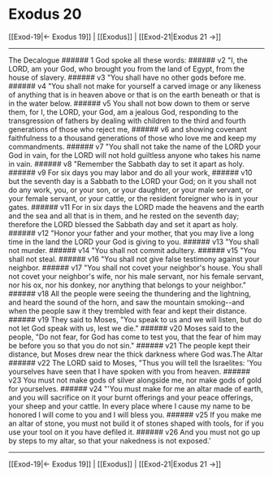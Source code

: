 # Exodus 20

[[Exod-19|← Exodus 19]] | [[Exodus]] | [[Exod-21|Exodus 21 →]]
***

The Decalogue ###### 1 God spoke all these words: ###### v2 "I, the LORD, am your God, who brought you from the land of Egypt, from the house of slavery. ###### v3 "You shall have no other gods before me. ###### v4 "You shall not make for yourself a carved image or any likeness of anything that is in heaven above or that is on the earth beneath or that is in the water below. ###### v5 You shall not bow down to them or serve them, for I, the LORD, your God, am a jealous God, responding to the transgression of fathers by dealing with children to the third and fourth generations of those who reject me, ###### v6 and showing covenant faithfulness to a thousand generations of those who love me and keep my commandments. ###### v7 "You shall not take the name of the LORD your God in vain, for the LORD will not hold guiltless anyone who takes his name in vain. ###### v8 "Remember the Sabbath day to set it apart as holy. ###### v9 For six days you may labor and do all your work, ###### v10 but the seventh day is a Sabbath to the LORD your God; on it you shall not do any work, you, or your son, or your daughter, or your male servant, or your female servant, or your cattle, or the resident foreigner who is in your gates. ###### v11 For in six days the LORD made the heavens and the earth and the sea and all that is in them, and he rested on the seventh day; therefore the LORD blessed the Sabbath day and set it apart as holy. ###### v12 "Honor your father and your mother, that you may live a long time in the land the LORD your God is giving to you. ###### v13 "You shall not murder. ###### v14 "You shall not commit adultery. ###### v15 "You shall not steal. ###### v16 "You shall not give false testimony against your neighbor. ###### v17 "You shall not covet your neighbor's house. You shall not covet your neighbor's wife, nor his male servant, nor his female servant, nor his ox, nor his donkey, nor anything that belongs to your neighbor." ###### v18 All the people were seeing the thundering and the lightning, and heard the sound of the horn, and saw the mountain smoking--and when the people saw it they trembled with fear and kept their distance. ###### v19 They said to Moses, "You speak to us and we will listen, but do not let God speak with us, lest we die." ###### v20 Moses said to the people, "Do not fear, for God has come to test you, that the fear of him may be before you so that you do not sin." ###### v21 The people kept their distance, but Moses drew near the thick darkness where God was.The Altar ###### v22 The LORD said to Moses, "Thus you will tell the Israelites: 'You yourselves have seen that I have spoken with you from heaven. ###### v23 You must not make gods of silver alongside me, nor make gods of gold for yourselves. ###### v24 "'You must make for me an altar made of earth, and you will sacrifice on it your burnt offerings and your peace offerings, your sheep and your cattle. In every place where I cause my name to be honored I will come to you and I will bless you. ###### v25 If you make me an altar of stone, you must not build it of stones shaped with tools, for if you use your tool on it you have defiled it. ###### v26 And you must not go up by steps to my altar, so that your nakedness is not exposed.'

***
[[Exod-19|← Exodus 19]] | [[Exodus]] | [[Exod-21|Exodus 21 →]]
